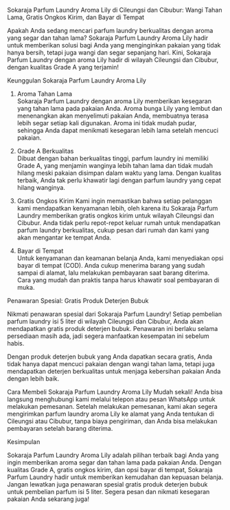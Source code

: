 Sokaraja Parfum Laundry Aroma Lily di Cileungsi dan Cibubur: Wangi Tahan Lama, Gratis Ongkos Kirim, dan Bayar di Tempat

Apakah Anda sedang mencari parfum laundry berkualitas dengan aroma yang segar dan tahan lama? Sokaraja Parfum Laundry Aroma Lily hadir untuk memberikan solusi bagi Anda yang menginginkan pakaian yang tidak hanya bersih, tetapi juga wangi dan segar sepanjang hari. Kini, Sokaraja Parfum Laundry dengan aroma Lily hadir di wilayah Cileungsi dan Cibubur, dengan kualitas Grade A yang terjamin!

Keunggulan Sokaraja Parfum Laundry Aroma Lily

1. Aroma Tahan Lama  
Sokaraja Parfum Laundry dengan aroma Lily memberikan kesegaran yang tahan lama pada pakaian Anda. Aroma bunga Lily yang lembut dan menenangkan akan menyelimuti pakaian Anda, membuatnya terasa lebih segar setiap kali digunakan. Aroma ini tidak mudah pudar, sehingga Anda dapat menikmati kesegaran lebih lama setelah mencuci pakaian.

2. Grade A Berkualitas  
Dibuat dengan bahan berkualitas tinggi, parfum laundry ini memiliki Grade A, yang menjamin wanginya lebih tahan lama dan tidak mudah hilang meski pakaian disimpan dalam waktu yang lama. Dengan kualitas terbaik, Anda tak perlu khawatir lagi dengan parfum laundry yang cepat hilang wanginya.

3. Gratis Ongkos Kirim
Kami ingin memastikan bahwa setiap pelanggan kami mendapatkan kenyamanan lebih, oleh karena itu Sokaraja Parfum Laundry memberikan gratis ongkos kirim untuk wilayah Cileungsi dan Cibubur. Anda tidak perlu repot-repot keluar rumah untuk mendapatkan parfum laundry berkualitas, cukup pesan dari rumah dan kami yang akan mengantar ke tempat Anda.

4. Bayar di Tempat  
Untuk kenyamanan dan keamanan belanja Anda, kami menyediakan opsi bayar di tempat (COD). Anda cukup menerima barang yang sudah sampai di alamat, lalu melakukan pembayaran saat barang diterima. Cara yang mudah dan praktis tanpa harus khawatir soal pembayaran di muka.

Penawaran Spesial: Gratis Produk Deterjen Bubuk

Nikmati penawaran spesial dari Sokaraja Parfum Laundry! Setiap pembelian parfum laundry isi 5 liter di wilayah Cileungsi dan Cibubur, Anda akan mendapatkan gratis produk deterjen bubuk. Penawaran ini berlaku selama persediaan masih ada, jadi segera manfaatkan kesempatan ini sebelum habis.

Dengan produk deterjen bubuk yang Anda dapatkan secara gratis, Anda tidak hanya dapat mencuci pakaian dengan wangi tahan lama, tetapi juga mendapatkan deterjen berkualitas untuk menjaga kebersihan pakaian Anda dengan lebih baik.

Cara Membeli Sokaraja Parfum Laundry Aroma Lily
Mudah sekali! Anda bisa langsung menghubungi kami melalui telepon atau pesan WhatsApp untuk melakukan pemesanan. Setelah melakukan pemesanan, kami akan segera mengirimkan parfum laundry aroma Lily ke alamat yang Anda tentukan di Cileungsi atau Cibubur, tanpa biaya pengiriman, dan Anda bisa melakukan pembayaran setelah barang diterima.

Kesimpulan

Sokaraja Parfum Laundry Aroma Lily adalah pilihan terbaik bagi Anda yang ingin memberikan aroma segar dan tahan lama pada pakaian Anda. Dengan kualitas Grade A, gratis ongkos kirim, dan opsi bayar di tempat, Sokaraja Parfum Laundry hadir untuk memberikan kemudahan dan kepuasan belanja. Jangan lewatkan juga penawaran spesial gratis produk deterjen bubuk untuk pembelian parfum isi 5 liter. Segera pesan dan nikmati kesegaran pakaian Anda sekarang juga!
